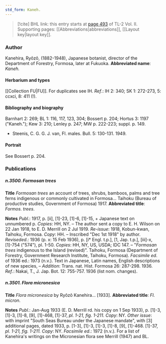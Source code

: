 ```yaml
---
std_form: Kaneh.
---
```


> [!cite] BHL link: this entry starts at [page 493](https://www.biodiversitylibrary.org/page/33068735) of TL-2 Vol. II.
> Supporting pages: [[Abbreviations|abbreviations]], [[Layout key|layout key]].

### Author

Kanehira, Ryôzô, (1882-1948), Japanese botanist, director of the Department of Forestry, Formosa, later at Fukuoka. 
**Abbreviated name**: *Kaneh.*

#### Herbarium and types

[[Collection FU|FU]]. For duplicates see IH.
*Ref*.: IH 2: 340; SK 1: 272-273, 5: ccxci, 8: 411 (!).

#### Bibliography and biography

Barnhart 2: 269; BL 1: 116, 117, 123, 304; Bossert p. 204; Hortus 3: 1197 ("Kaneh."); Kew 3: 210; Lenley p. 247; MW p. 222-223; suppl. p. 149.
- Steenis, C. G. G. J. van, Fl. males. Bull. 5: 130-131. 1949.

#### Portrait

See Bossert p. 204.

### Publications

##### n.3500. Formosan trees

**Title**
*Formosan trees* an account of trees, shrubs, bamboos, palms and tree ferns indigenous or commonly cultivated in Formosa... Taihoku (Bureau of productive studies, Government of Formosa) 1917.
**Abbreviated title**: *Formos. trees*.

**Notes**
*Publ*.: 1917, p. \[ii\], \[1\]-23, \[1\]-6, \[1\]-15, + Japanese text on unnumbered p. *Copies*: HH, NY. – The author sent a copy to E. H. Wilson on 22 Jan 1918, to E. D. Merrill on 2 Jul 1919.
*Re-issue*: 1918, Kobun-kwan, Taihoku, Formosa. *Copy*: HH. – Inscribed "Dec 1st 1918" by author.
*Reviseded*.: 1936 (p. x: 15 Feb 1936), p. \[i\* Engl. t.p.\], \[1, Jap. t.p.\], \[iii\]-x, \[1\]-754 ("574"), pl. 1-50. *Copies*: HH, NY, US, USDA; IDC 147. – "*Formosan trees* indigenous to the Island (revised)". Taihoku, Formosa (Department of Forestry, Government Research Institute, Taihoku, Formosa).
*Facsimile ed*. of 1936 ed.: 1973 (n.v.). Text in Japanese, Latin names, English descriptions of new species, – *Addition*: Trans. nat. Hist. Formosa 26: 287-298. 1936.
*Ref*.: Nakai, T., J. Jap. Bot. 12: 755-757. 1936 (list nom. changes).

##### n.3501. Flora micronesica

**Title**
*Flora micronesica* by Ryôzô Kanehira... \[1933\].
**Abbreviated title**: *Fl. micron.*

**Notes**
*Publ*.: Jan-Aug 1933 (E. D. Merrill rd. his copy on 1 Sep 1933), p. \[1\]-3, \[1\]-3, \[1\]-8, \[9\], \[1\]-468, \[1\]-37, *pl. 1-21, fig. 1-211. Copy*: NY.
*Other issue*: with imprint "South Seas Bureau under the Japanese mandate", with \[3\] additional pages, dated 1933, p. \[1-3\], \[1\]-3, \[1\]-3, \[1\]-8, \[9\], \[1\]-468. \[1\]-37, *pl. 1-21, fig. 1-211. Copy*: NY.
*Facsimile ed*.: 1972 (n.v.).
For a list of Kanehira's writings on the Micronesian flora see Merrill (1947) and BL.

